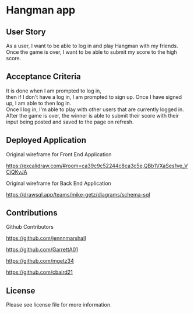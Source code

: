 # Hangman app

## User Story

As a user, I want to be able to log in and play Hangman with my friends. Once the game is over, I want to be able to submit my score to the high score.

## Acceptance Criteria

It is done when I am prompted to log in,  
then if I don't have a log in,
I am prompted to sign up.
Once I have signed up, I am able to then log in.  
Once I log in, I'm able to play with other users that are currently logged in.  
After the game is over, the winner is able to submit their score with their input being posted and saved to the page on refresh.

## Deployed Application

Original wireframe for Front End Application

https://excalidraw.com/#room=ca39c9c52244c8ca3c5e,QBb1VXaSes1ve_VCjQKvJA

Original wireframe for Back End Application

https://drawsql.app/teams/mike-getz/diagrams/schema-sql

## Contributions

Github Contributors

https://github.com/jennnmarshall

https://github.com/GarrettA01

https://github.com/mgetz34

https://github.com/cbaird21

## License

Please see license file for more information.
